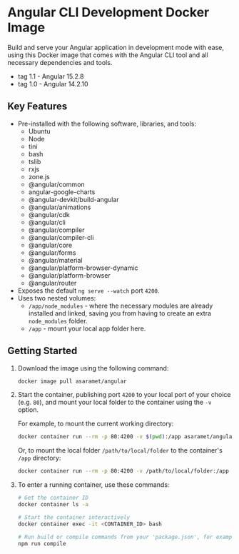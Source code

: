 # Angular CLI Development Docker Image

Build and serve your Angular application in development mode with ease, using this Docker image that comes with the Angular CLI tool and all necessary dependencies and tools.

- tag 1.1 - Angular 15.2.8
- tag 1.0 - Angular 14.2.10

## Key Features

- Pre-installed with the following software, libraries, and tools:
  - Ubuntu
  - Node
  - tini
  - bash
  - tslib
  - rxjs
  - zone.js
  - @angular/common
  - angular-google-charts
  - @angular-devkit/build-angular
  - @angular/animations
  - @angular/cdk
  - @angular/cli
  - @angular/compiler
  - @angular/compiler-cli
  - @angular/core
  - @angular/forms
  - @angular/material
  - @angular/platform-browser-dynamic
  - @angular/platform-browser
  - @angular/router
- Exposes the default `ng serve --watch` port `4200`.
- Uses two nested volumes:
  - `/app/node_modules` - where the necessary modules are already installed and linked, saving you from having to create an extra `node_modules` folder.
  - `/app` - mount your local app folder here.

## Getting Started

1. Download the image using the following command:

    ```bash
    docker image pull asaramet/angular
    ```

2. Start the container, publishing port `4200` to your local port of your choice (e.g. `80`), and mount your local folder to the container using the `-v` option.

    For example, to mount the current working directory:

    ```bash
    docker container run --rm -p 80:4200 -v $(pwd):/app asaramet/angular
    ```

    Or, to mount the local folder `/path/to/local/folder` to the container's `/app` directory:

    ```bash
    docker container run --rm -p 80:4200 -v /path/to/local/folder:/app asaramet/angular
    ```

3. To enter a running container, use these commands:

    ```bash
    # Get the container ID
    docker container ls -a

    # Start the container interactively
    docker container exec -it <CONTAINER_ID> bash 

    # Run build or compile commands from your 'package.json', for example:
    npm run compile
    ```
  